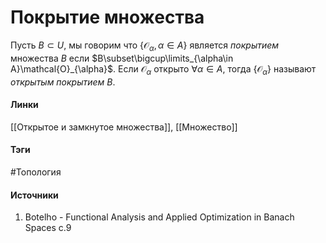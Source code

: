 # Покрытие множества
Пусть $B\subset U$, мы говорим что $\{\mathcal{O}_{\alpha},\alpha\in A\}$ является *покрытием* множества $B$ если $B\subset\bigcup\limits_{\alpha\in A}\mathcal{O}_{\alpha}$. Если $\mathcal{O}_{\alpha}$ открыто $\forall\alpha\in A$, тогда $\{\mathcal{O}_{\alpha}\}$ называют *открытым покрытием* $B$.
#### Линки
 [[Открытое и замкнутое множества]],
 [[Множество]]
#### Тэги
 #Топология 
#### Источники
 1. Botelho - Functional Analysis and Applied Optimization in Banach Spaces c.9